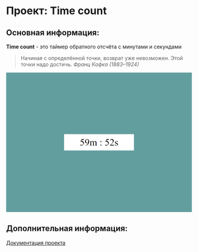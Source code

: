 # Проект: Time count

## Основная информация:
__Time count__ - это таймер обратного отсчёта с минутами и секундами
> Начиная с определённой точки, возврат уже невозможен. Этой точки надо достичь.
_Франц Кафка (1883–1924)_

![Предварительный просмотр](./assets/service/preview.png) 

## Дополнительная информация:
[Документация проекта](./assets/service/document.txt)